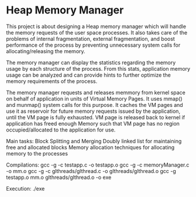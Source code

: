 # Heap Memory Manager

This project is about designing a Heap memory manager which will handle the memory requests of the user space processes. It also takes care of the problems of internal fragmentation, external fragmentation, and boost performance of the process by preventing unnecessary system calls for allocating/releasing the memory.

The memory manager can display the statistics regarding the memory usage by each structure of the process. From this stats, application memory usage can be analyzed and can provide hints to further optimize the memory requirements of the process.

The memory manager requests and releases memmory from kernel space on behalf of application in units of Virtual Memory Pages. It uses mmap() and munmap() system calls for this purpose. It caches the VM pages and use it as reservoir for future memory requests issued by the application, until the VM page is fully exhausted. VM page is released back to kernel if application has freed enough Memory such that VM page has no region occupied/allocated to the application for use.

Main tasks: Block Splitting and Merging Doubly linked list for maintaining free and allocated blocks Memory allocation techniques for allocating memory to the processes

Compilations: 
gcc -g -c testapp.c -o testapp.o 
gcc -g -c memoryManager.c -o mm.o 
gcc -g -c glthreads/glthread.c -o glthreads/glthread.o 
gcc -g testapp.o mm.o glthreads/glthread.o -o exe

Execution: ./exe
